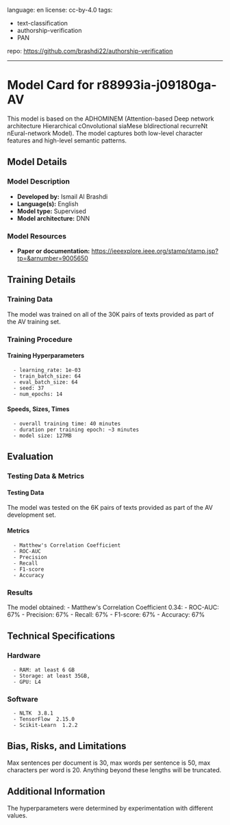 language: en
license: cc-by-4.0
tags:
- text-classification
- authorship-verification
- PAN

repo: https://github.com/brashdi22/authorship-verification

---

# Model Card for r88993ia-j09180ga-AV

<!-- Provide a quick summary of what the model is/does. -->

This model is based on the ADHOMINEM (Attention-based Deep network architecture
      Hierarchical cOnvolutional siaMese bIdirectional recurreNt nEural-network Model).
      The model captures both low-level character features and high-level semantic patterns.


## Model Details

### Model Description

<!-- Provide a longer summary of what this model is. -->



- **Developed by:** Ismail Al Brashdi
- **Language(s):** English
- **Model type:** Supervised
- **Model architecture:** DNN

### Model Resources

<!-- Provide links where applicable. -->

- **Paper or documentation:** https://ieeexplore.ieee.org/stamp/stamp.jsp?tp=&arnumber=9005650

## Training Details

### Training Data

<!-- This is a short stub of information on the training data that was used, and documentation related to data pre-processing or additional filtering (if applicable). -->

The model was trained on all of the 30K pairs of texts provided as part of the AV training set.

### Training Procedure

<!-- This relates heavily to the Technical Specifications. Content here should link to that section when it is relevant to the training procedure. -->

#### Training Hyperparameters

<!-- This is a summary of the values of hyperparameters used in training the model. -->


      - learning_rate: 1e-03
      - train_batch_size: 64
      - eval_batch_size: 64
      - seed: 37
      - num_epochs: 14

#### Speeds, Sizes, Times

<!-- This section provides information about how roughly how long it takes to train the model and the size of the resulting model. -->


      - overall training time: 40 minutes
      - duration per training epoch: ~3 minutes
      - model size: 127MB

## Evaluation

<!-- This section describes the evaluation protocols and provides the results. -->

### Testing Data & Metrics

#### Testing Data

<!-- This should describe any evaluation data used (e.g., the development/validation set provided). -->

The model was tested on the 6K pairs of texts provided as part of the AV development set.

#### Metrics

<!-- These are the evaluation metrics being used. -->


      - Matthew's Correlation Coefficient
      - ROC-AUC
      - Precision
      - Recall
      - F1-score
      - Accuracy

### Results

The model obtained:
      - Matthew's Correlation Coefficient 0.34:
      - ROC-AUC: 67%
      - Precision: 67%
      - Recall: 67%
      - F1-score: 67%
      - Accuracy: 67%

## Technical Specifications

### Hardware


      - RAM: at least 6 GB
      - Storage: at least 35GB,
      - GPU: L4

### Software


      - NLTK  3.8.1
      - TensorFlow  2.15.0
      - Scikit-Learn  1.2.2

## Bias, Risks, and Limitations

<!-- This section is meant to convey both technical and sociotechnical limitations. -->

Max sentences per document is 30, max words per sentence is 50, max characters per word
    is 20. Anything beyond these lengths will be truncated.

## Additional Information

<!-- Any other information that would be useful for other people to know. -->

The hyperparameters were determined by experimentation
      with different values.
